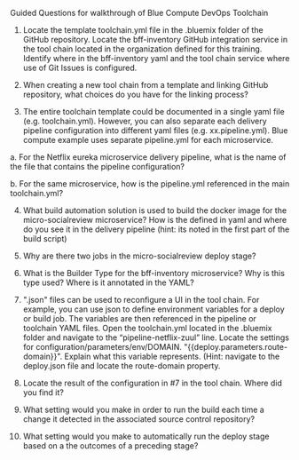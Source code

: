 Guided Questions for walkthrough of Blue Compute DevOps Toolchain

1.	Locate the template toolchain.yml file in the .bluemix folder of the GitHub repository. Locate the bff-inventory GitHub integration service in the tool chain located in the organization defined for this training.  Identify where in the bff-inventory yaml and the tool chain service where use of Git Issues is configured. 

2.	When creating a new tool chain from a template and linking GitHub repository, what choices do you have for the linking process? 

3.	The entire toolchain template could be documented in a single yaml file (e.g. toolchain.yml). However, you can also separate each delivery pipeline configuration into different yaml files (e.g. xx.pipeline.yml). Blue compute example uses separate pipeline.yml for each microservice. 

a. For the Netflix eureka microservice delivery pipeline, what is the name of the file that contains the pipeline configuration?

b.	For the same microservice, how is the pipeline.yml referenced in the main toolchain.yml?

4.	What build automation solution is used to build the docker image for the micro-socialreview microservice? How is the defined in yaml and where do you see it in the delivery pipeline (hint: its noted in the first part of the build script)

5.	Why are there two jobs in the micro-socialreview deploy stage?
 
6.	What is the Builder Type for the bff-inventory microservice? Why is this type used? Where is it annotated in the YAML?

7.	".json" files can be used to reconfigure a UI in the tool chain. For example, you can use json to define environment variables for a deploy or build job. The variables are then referenced in the pipeline or toolchain YAML files. Open the toolchain.yml located in the .bluemix folder and navigate to the  “pipeline-netflix-zuul” line. Locate the settings for configuration/parameters/env/DOMAIN. "{{deploy.parameters.route-domain}}". Explain what this variable represents. (Hint: navigate to the deploy.json file and locate the route-domain property. 
 
8.	Locate the result of the configuration in #7 in the tool chain. Where did you find it?

9.	What setting would you make in order to run the build each time a change it detected in the associated source control repository? 

10.	What setting would you make to automatically run the deploy stage based on a the outcomes of a preceding stage?
